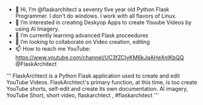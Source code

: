 - 👋 Hi, I’m @flaskarchitect a seventy five year old Python Flask Programmer. I don't do windows. I work with all flavors of Linux. 
- 👀 I’m interested in creating Deskyop Apps to create Youube Videos by using AI Imagery.
- 🌱 I’m currently learning advanced Flask proceedures
- 💞️ I’m looking to collaborate on Video creation, editing 
- 📫 How to reach me YouTube: https://www.youtube.com/channel/UC3fZCIyKM6kJqAHeXnlKbQQ   @FlaskArchitect

'''
FlaskArchtect is a Python Flask application used to create and edit YouTube Videos. FlaskArchtect's
primary function, at this time, is too create YouTube shorts, self-edit and create its own documentation.
AI imagery, YouTube Short, short video, flaskarchtect , #flaskarchitect
'''
